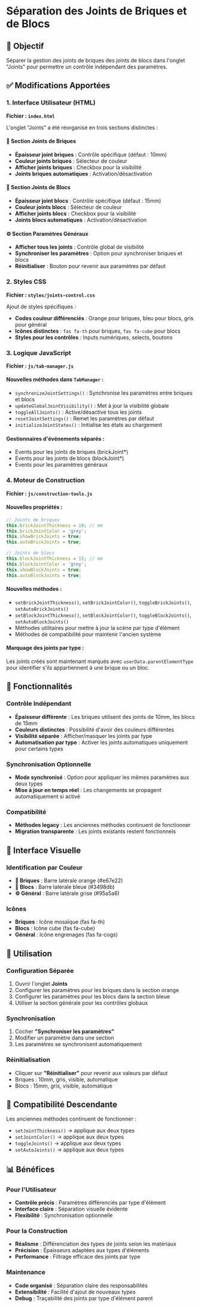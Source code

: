 # Séparation des Joints de Briques et de Blocs

## 🎯 Objectif
Séparer la gestion des joints de briques des joints de blocs dans l'onglet "Joints" pour permettre un contrôle indépendant des paramètres.

## ✅ Modifications Apportées

### 1. Interface Utilisateur (HTML)
**Fichier : `index.html`**

L'onglet "Joints" a été réorganisé en trois sections distinctes :

#### 🧱 Section Joints de Briques
- **Épaisseur joint briques** : Contrôle spécifique (défaut : 10mm)
- **Couleur joints briques** : Sélecteur de couleur
- **Afficher joints briques** : Checkbox pour la visibilité
- **Joints briques automatiques** : Activation/désactivation

#### 🧊 Section Joints de Blocs
- **Épaisseur joint blocs** : Contrôle spécifique (défaut : 15mm)
- **Couleur joints blocs** : Sélecteur de couleur
- **Afficher joints blocs** : Checkbox pour la visibilité
- **Joints blocs automatiques** : Activation/désactivation

#### ⚙️ Section Paramètres Généraux
- **Afficher tous les joints** : Contrôle global de visibilité
- **Synchroniser les paramètres** : Option pour synchroniser briques et blocs
- **Réinitialiser** : Bouton pour revenir aux paramètres par défaut

### 2. Styles CSS
**Fichier : `styles/joints-control.css`**

Ajout de styles spécifiques :
- **Codes couleur différenciés** : Orange pour briques, bleu pour blocs, gris pour général
- **Icônes distinctes** : `fas fa-th` pour briques, `fas fa-cube` pour blocs
- **Styles pour les contrôles** : Inputs numériques, selects, boutons

### 3. Logique JavaScript
**Fichier : `js/tab-manager.js`**

#### Nouvelles méthodes dans `TabManager` :
- `synchronizeJointSettings()` : Synchronise les paramètres entre briques et blocs
- `updateGlobalJointVisibility()` : Met à jour la visibilité globale
- `toggleAllJoints()` : Active/désactive tous les joints
- `resetJointSettings()` : Remet les paramètres par défaut
- `initializeJointStates()` : Initialise les états au chargement

#### Gestionnaires d'événements séparés :
- Events pour les joints de briques (brickJoint*)
- Events pour les joints de blocs (blockJoint*)
- Events pour les paramètres généraux

### 4. Moteur de Construction
**Fichier : `js/construction-tools.js`**

#### Nouvelles propriétés :
```javascript
// Joints de briques
this.brickJointThickness = 10; // mm
this.brickJointColor = 'grey';
this.showBrickJoints = true;
this.autoBrickJoints = true;

// Joints de blocs
this.blockJointThickness = 15; // mm
this.blockJointColor = 'grey';
this.showBlockJoints = true;
this.autoBlockJoints = true;
```

#### Nouvelles méthodes :
- `setBrickJointThickness()`, `setBrickJointColor()`, `toggleBrickJoints()`, `setAutoBrickJoints()`
- `setBlockJointThickness()`, `setBlockJointColor()`, `toggleBlockJoints()`, `setAutoBlockJoints()`
- Méthodes utilitaires pour mettre à jour la scène par type d'élément
- Méthodes de compatibilité pour maintenir l'ancien système

#### Marquage des joints par type :
Les joints créés sont maintenant marqués avec `userData.parentElementType` pour identifier s'ils appartiennent à une brique ou un bloc.

## 🔧 Fonctionnalités

### Contrôle Indépendant
- **Épaisseur différente** : Les briques utilisent des joints de 10mm, les blocs de 15mm
- **Couleurs distinctes** : Possibilité d'avoir des couleurs différentes
- **Visibilité séparée** : Afficher/masquer les joints par type
- **Automatisation par type** : Activer les joints automatiques uniquement pour certains types

### Synchronisation Optionnelle
- **Mode synchronisé** : Option pour appliquer les mêmes paramètres aux deux types
- **Mise à jour en temps réel** : Les changements se propagent automatiquement si activé

### Compatibilité
- **Méthodes legacy** : Les anciennes méthodes continuent de fonctionner
- **Migration transparente** : Les joints existants restent fonctionnels

## 🎨 Interface Visuelle

### Identification par Couleur
- **🧱 Briques** : Barre latérale orange (#e67e22)
- **🧊 Blocs** : Barre latérale bleue (#3498db)
- **⚙️ Général** : Barre latérale grise (#95a5a6)

### Icônes
- **Briques** : Icône mosaïque (fas fa-th)
- **Blocs** : Icône cube (fas fa-cube)
- **Général** : Icône engrenages (fas fa-cogs)

## 🚀 Utilisation

### Configuration Séparée
1. Ouvrir l'onglet **Joints**
2. Configurer les paramètres pour les briques dans la section orange
3. Configurer les paramètres pour les blocs dans la section bleue
4. Utiliser la section générale pour les contrôles globaux

### Synchronisation
1. Cocher **"Synchroniser les paramètres"**
2. Modifier un paramètre dans une section
3. Les paramètres se synchronisent automatiquement

### Réinitialisation
- Cliquer sur **"Réinitialiser"** pour revenir aux valeurs par défaut
- Briques : 10mm, gris, visible, automatique
- Blocs : 15mm, gris, visible, automatique

## 🔄 Compatibilité Descendante

Les anciennes méthodes continuent de fonctionner :
- `setJointThickness()` → applique aux deux types
- `setJointColor()` → applique aux deux types
- `toggleJoints()` → applique aux deux types
- `setAutoJoints()` → applique aux deux types

## 📊 Bénéfices

### Pour l'Utilisateur
- **Contrôle précis** : Paramètres différenciés par type d'élément
- **Interface claire** : Séparation visuelle évidente
- **Flexibilité** : Synchronisation optionnelle

### Pour la Construction
- **Réalisme** : Différenciation des types de joints selon les matériaux
- **Précision** : Épaisseurs adaptées aux types d'éléments
- **Performance** : Filtrage efficace des joints par type

### Maintenance
- **Code organisé** : Séparation claire des responsabilités
- **Extensibilité** : Facilité d'ajout de nouveaux types
- **Debug** : Traçabilité des joints par type d'élément parent
